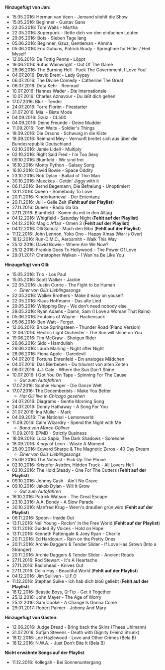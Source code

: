 **Hinzugefügt von Jan:**
- 15.05.2016: Herman van Veen - Jemand stiehlt die Show
- 15.05.2016: Beginner - Gustav Gans
- 22.05.2016: Tom Waits - Martha
- 22.05.2016: Superpunk - Rette dich vor den einfachen Leuten
- 29.05.2016: Bots - Sieben Tage lang
- 05.06.2016: Beginner, Gzuz, Gentleman - Ahnma
- 05.06.2016: Eric Guhuns, Patrick Brady - Springtime for Hitler / Heil Myself
- 12.06.2016: De Fottig Penns - Löppt
- 19.06.2016: Rufus Wainwright - Out Of The Game
- 26.06.2016: The Burning Hell - Fuck The Government, I Love You!
- 04.07.2016: David Brent - Lady Gypsy
- 06.07.2016: The Divine Comedy - Catherine The Great
- 06.07.2016: Dota Kehr - Rennrad
- 10.07.2016: Hannes Wader - Die Internationale
- 10.07.2016: Charles Aznavour - Du läßt dich gehen
- 17.07.2016: Blur - Tender
- 24.07.2016: Torre Florim - Firestarter
- 31.07.2016: Mia. - Biste Mode
- 04.09.2016: Gzuz - CL500
- 04.09.2016: Deine Freunde - Deine Mudder
- 11.09.2016: Tom Waits - Soldier's Things
- 18.09.2016: Die Orsons - Schwung in die Kiste
- 18.09.2016: Reinhard Mey - Vernunft breitet sich aus über die Bundesrepublik Deutschland
- 02.10.2016: Jamie Lidell - Multiply
- 02.10.2016: Right Said Fred - I'm Too Sexy
- 09.10.2016: Blumfeld - Wir sind frei
- 16.10.2016: Monty Python - Galaxy Song
- 16.10.2016: David Bowie - Space Oddity
- 23.10.2016: Bob Dylan - Ballad of Thin Man
- 30.10.2016: Maeckes - Gettin' Jiggy with it
- 06.11.2016: Bernd Begemann, Die Befreiung - Unoptimiert
- 13.11.2016: Queen - Somebody To Love
- 20.11.2016: Kinderkarneval - Der Ententanz
- 20.11.2016: Juli - Geile Zeit (**Fehlt auf der Playlist**)
- 27.11.2016: Queen - Radio Ga Ga
- 27.11.2016: Blumfield - Komm du mit in den Alltag
- 04.12.2016: Whigfield - Saturday Night (**Fehlt auf der Playlist**)
- 04.12.2016: Magic Affair - Omen 3 (**Fehlt auf der Playlist**)
- 04.12.2016: Olli Schulz - Mach den Bibo (**Fehlt auf der Playlist**)
- 11.12.2016: John Lennon, Yoko Ono - Happy Xmas (War is Over)
- 18.12.2016: Run-D.M.C., Aerosmith - Walk This Way
- 25.12.2016: David Bowie - Where Are We Now?
- 25.12.2016: Frankie Goes To Hollywood - The Power Of Love
- 29.01.2017: Christopher Walken - I Wan'na Be Like You
  
**Hinzugefügt von Olli:**
- 15.05.2016: Trio - Los Paul
- 15.05.2016: Scott Walker - Jackie
- 22.05.2016: Justin Currie - The Fight to be Human
  - *Einer von Ollis Lieblingssongs*
- 22.05.2016: Walker Brothers - Make it easy on youself 
- 22.05.2016: Klaus Hoffmann - Das alte Lied
- 29.05.2016: Whipping Boy - We don't need nobody else
- 29.05.2016: Ryan Adams - Damn, Sam (I Love a Woman That Rains)
- 05.06.2016: Foutains of Wayne - Hackensack
- 05.06.2016: Ben Watt - Forget
- 12.06.2016: Bruce Springsteen - Thunder Road (Piano Version)
- 12.06.2016: Electric Light Orchester - The Sun will shine on You
- 19.06.2016: Tim McGraw - Shotgun Rider
- 26.06.2016: Sido - Hamdullah
- 26.06.2016: Laura Marling - Night after Night
- 26.06.2016: Fiona Apple - Daredevil
- 04.07.2016: Fortuna Ehrenfeld - Ein analoges Mädchen
- 04.07.2016: Das Bierbeben - Du träumst von alten Zeiten
- 06.07.2016: J.J. Cale - Where the Sun Don't Shine
- 10.07.2016: I Got You On Tape - Spinning For The Cause
  - *Gut zum Autofahren*
- 17.07.2016: Sophie Hunger - Die Ganze Welt
- 17.07.2016: The Decemberists - Make You Better
  - *Hat Olli live in Chicago gesehen*
- 24.07.2016: Diagrams - Gentle Morning Song
- 24.07.2016: Donny Hathaway - A Song For You
- 31.07.2016: Ina Müller - Mark
- 04.09.2016: The National - Lemonworld
- 11.09.2016: Calm Wizardry - Spend the Night with Me
  - *Band von Marco Göllner*  
- 11.09.2016: EPMD - Strictly Business
- 18.09.2016: Luca Sapio, The Dark Shadows - Someone
- 18.09.2016: Kings of Leon - Waste A Moment
- 25.09.2016: Edward Sharpe & The Magnetic Zeros - 40 Day Dream
  - *Einer von Ollis Lieblingssongs*
- 25.09.2016: The Notwist - Pick Up The Phone
- 02.10.2016: Kristofer Aström, Hidden Truck - All Lovers Hell
- 02.10.2016: The Hold Steady - One For The Cutters (**Fehlt auf der Playlist**)
- 09.10.2016: Johnny Cash - Ain't No Grave
- 09.10.2016: Jakob Dylan - Will It Grow
  - *Gut zum Autofahren*
- 16.10.2016: Patrick Watson - The Great Escape
- 23.10.2016: A.A. Bondy - A Slow Parade
- 30.10.2016: Manfred Krug - Wenn's draußen grün wird (**Fehlt auf der Playlist**)
- 06.11.2016: Spoon - Inside Out
- 13.11.2016: Neil Young - Rockin' in the Free World (**Fehlt auf der Playlist**)
- 13.11.2016: Guided By Voices - Hold on Hope
- 13.11.2016: Kenneth Pattengale & Joey Ryan - Charlie
- 20.11.2016: Ed Hardcourt - Rain on the Pretty Ones
- 20.11.2016: Archie Daggers & Tender Slider - If Love Has Grown (Into a Stranger)
- 20.11.2016: Archie Daggers & Tender Slider - Ancient Roads
- 27.11.2016: Rod Stewart - It's A Heartache
- 27.11.2016: Radiohead - Knives Out
- 27.11.2016: Colin Hay - Beautiful World (**Fehlt auf der Playlist**)
- 04.12.2016: Jim Sullivan - U.F.O
- 11.12.2016: Stephan Sulke - Ich hab dich bloß geliebt (**Fehlt auf der Playlist**)
- 18.12.2016: Beastie Boys, Q-Tip - Get it Together
- 25.12.2016: John Mayer - The Age of Worry
- 25.12.2016: Sam Cooke - A Change Is Gonna Come
- 29.01.2017: Robert Palmer - Johnny And Mary

**Hinzugefügt von Gästen:**
- 12.06.2016: Judge Dread - Bring back the Skins (Thees Uhlmann)
- 31.07.2016: Sufjan Stevens - Death with Dignity (Heinz Strunk)
- 18.12.2016: Lee Hazlewood - Love and Other Crimes (Bela B)
- 18.12.2016: N.W.A. - Just Don't Bite It (Bela B)

**Nicht erwähnte Songs auf der Playlist**
- 11.12.2016: Kollegah - Bei Sonnenuntergang
